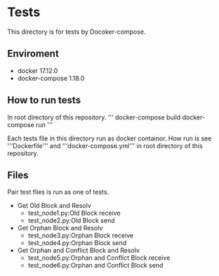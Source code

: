 # Tests
This directory is for tests by Docoker-compose.

## Enviroment
- docker 17.12.0
- docker-compose 1.18.0

## How to run tests
In root directory of this repository.
'''
docker-compose build
docker-compose run
'''

Each tests file in this directory run as docker containor.
How run is see '''Dockerfile''' and '''docker-compose.yml''' in root directory of this repository.

## Files
Pair test files is run as one of tests.
- Get Old Block and Resolv
    - test_node1.py:Old Block receive
    - test_node2.py:Old Block send
- Get Orphan Block and Resolv
    - test_node3.py:Orphan Block receive
    - test_node4.py:Orphan Block send
- Get Orphan and Conflict Block and Resolv
    - test_node5.py:Orphan and Conflict Block receive
    - test_node6.py:Orphan and Conflict Block send
